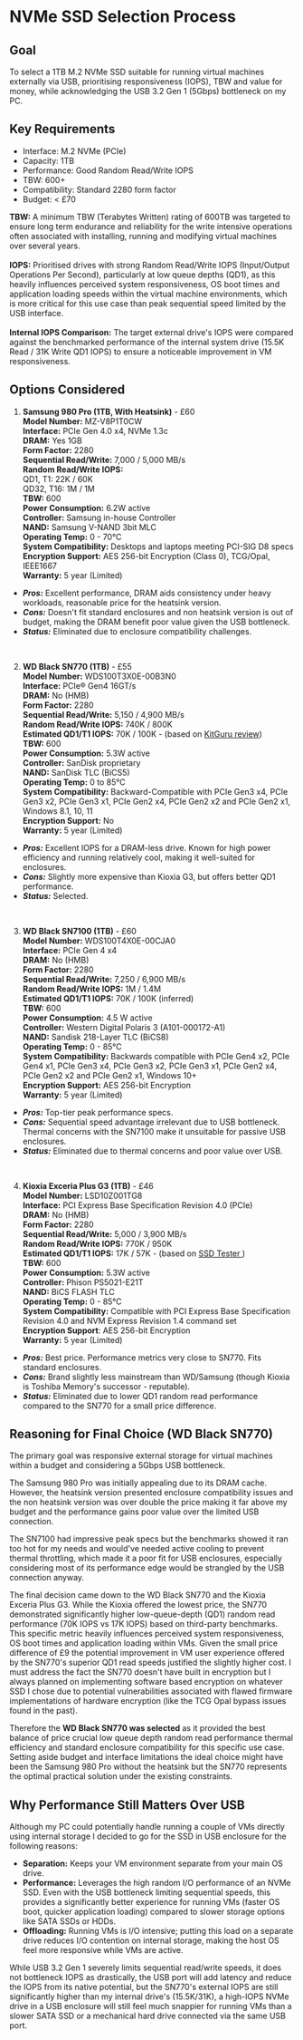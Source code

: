 # NVMe SSD Selection Process

## Goal
To select a 1TB M.2 NVMe SSD suitable for running virtual machines externally via USB, prioritising responsiveness (IOPS), TBW and value for money, while acknowledging the USB 3.2 Gen 1 (5Gbps) bottleneck on my PC.

## Key Requirements

*   Interface: M.2 NVMe (PCIe)
*   Capacity: 1TB
*   Performance: Good Random Read/Write IOPS
*   TBW: 600+
*   Compatibility: Standard 2280 form factor
*   Budget: < £70

**TBW:** A minimum TBW (Terabytes Written) rating of 600TB was targeted to ensure long term endurance and reliability for the write intensive operations often associated with installing, running and modifying virtual machines over several years.  
<br /> 
**IOPS:** Prioritised drives with strong Random Read/Write IOPS (Input/Output Operations Per Second), particularly at low queue depths (QD1), as this heavily influences perceived system responsiveness, OS boot times and application loading speeds within the virtual machine environments, which is more critical for this use case than peak sequential speed limited by the USB interface.  
<br /> 
**Internal IOPS Comparison:** The target external drive's IOPS were compared against the benchmarked performance of the internal system drive (15.5K Read / 31K Write QD1 IOPS) to ensure a noticeable improvement in VM responsiveness.  

## Options Considered

1. **Samsung 980 Pro (1TB, With Heatsink)** - £60    
**Model Number:** MZ-V8P1T0CW   
**Interface:** PCIe Gen 4.0 x4, NVMe 1.3c  
**DRAM:** Yes 1GB  
**Form Factor:** 2280  
**Sequential Read/Write:** 7,000 / 5,000 MB/s  
**Random Read/Write IOPS:**  
QD1, T1: 22K / 60K  
QD32, T16: 1M / 1M   
**TBW:** 600    
**Power Consumption:** 6.2W active   
**Controller:** Samsung in-house Controller  
**NAND:** Samsung V-NAND 3bit MLC   
**Operating Temp:** 0 - 70°C   
**System Compatibility:** Desktops and laptops meeting PCI-SIG D8 specs     
**Encryption Support:** AES 256-bit Encryption (Class 0), TCG/Opal, IEEE1667   
**Warranty:** 5 year (Limited)   

- ***Pros:*** Excellent performance, DRAM aids consistency under heavy workloads, reasonable price for the heatsink version.  
- ***Cons:*** Doesn't fit standard enclosures and non heatsink version is out of budget, making the DRAM benefit poor value given the USB bottleneck.  
- ***Status:*** Eliminated due to enclosure compatibility challenges.  

<br /> 

2. **WD Black SN770 (1TB)** - £55  
**Model Number:** WDS100T3X0E-00B3N0  
**Interface:** PCIe® Gen4 16GT/s  
**DRAM:** No (HMB)  
**Form Factor:** 2280   
**Sequential Read/Write:** 5,150 / 4,900 MB/s   
**Random Read/Write IOPS:** 740K / 800K   
**Estimated QD1/T1 IOPS:** 70K / 100K - (based on [KitGuru review](https://www.kitguru.net/components/ssd-drives/simon-crisp/wd-black-sn770-1tb-ssd-review/all/1/?utm_source=chatgpt.com))   
**TBW:** 600   
**Power Consumption:** 5.3W active   
**Controller:** SanDisk proprietary  
**NAND:** SanDisk TLC (BiCS5)  
**Operating Temp:** 0 to 85°C    
**System Compatibility:** Backward-Compatible with PCIe Gen3 x4, PCIe Gen3 x2, PCIe Gen3 x1, PCIe Gen2 x4, PCIe Gen2 x2 and PCIe Gen2 x1, Windows 8.1, 10, 11   
**Encryption Support:** No   
**Warranty:** 5 year (Limited)   

- ***Pros:*** Excellent IOPS for a DRAM-less drive. Known for high power efficiency and running relatively cool, making it well-suited for enclosures.   
- ***Cons:***  Slightly more expensive than Kioxia G3, but offers better QD1 performance.  
- ***Status:*** Selected.  
  
<br /> 

3. **WD Black SN7100 (1TB)** - £60   
**Model Number:** WDS100T4X0E-00CJA0    
**Interface:** PCIe Gen 4 x4   
**DRAM:** No (HMB)   
**Form Factor:** 2280   
**Sequential Read/Write:** 7,250 / 6,900 MB/s   
**Random Read/Write IOPS:** 1M / 1.4M   
**Estimated QD1/T1 IOPS:** 70K / 100K (inferred)   
**TBW:** 600   
**Power Consumption:** 4.5 W active   
**Controller:** Western Digital Polaris 3 (A101-000172-A1)   
**NAND:** Sandisk 218-Layer TLC (BiCS8)   
**Operating Temp:** 0 - 85°C   
**System Compatibility:** Backwards compatible with PCIe Gen4 x2, PCIe Gen4 x1, PCIe Gen3 x4, PCIe Gen3 x2, PCIe Gen3 x1, PCIe Gen2 x4, PCIe Gen2 x2 and PCIe Gen2 x1, Windows 10+  
**Encryption Support:** AES 256-bit Encryption  
**Warranty:** 5 year (Limited)   

- ***Pros:*** Top-tier peak performance specs.   
- ***Cons:*** Sequential speed advantage irrelevant due to USB bottleneck. Thermal concerns with the SN7100 make it unsuitable for passive USB enclosures.  
- ***Status:*** Eliminated due to thermal concerns and poor value over USB.  

<br /> 

4.  **Kioxia Exceria Plus G3 (1TB)**  - £46  
**Model Number:** LSD10Z001TG8      
**Interface:** PCI Express Base Specification Revision 4.0 (PCIe)   
**DRAM:** No (HMB)    
**Form Factor:** 2280   
**Sequential Read/Write:** 5,000 / 3,900 MB/s   
**Random Read/Write IOPS:** 770K / 950K  
**Estimated QD1/T1 IOPS:** 17K / 57K - (based on [SSD Tester ](https://ssd-tester.com/kioxia_exceria_plus_g3_1tb.html))  
**TBW:** 600   
**Power Consumption:** 5.3W active   
**Controller:** Phison PS5021-E21T   
**NAND:** BiCS FLASH TLC   
**Operating Temp:** 0 - 85°C   
**System Compatibility:** Compatible with PCI Express Base Specification Revision 4.0 and NVM Express Revision 1.4 command set    
**Encryption Support**: AES 256-bit Encryption    
**Warranty:** 5 year (Limited)   

- ***Pros:*** Best price. Performance metrics very close to SN770. Fits standard enclosures.  
- ***Cons:*** Brand slightly less mainstream than WD/Samsung (though Kioxia is Toshiba Memory's successor - reputable).   
- ***Status:*** Eliminated due to lower QD1 random read performance compared to the SN770 for a small price difference.  

## Reasoning for Final Choice (WD Black SN770)

The primary goal was responsive external storage for virtual machines within a budget and considering a 5Gbps USB bottleneck.  

The Samsung 980 Pro was initially appealing due to its DRAM cache. However, the heatsink version presented enclosure compatibility issues and the non heatsink version was over double the price making it far above my budget and the performance gains poor value over the limited USB connection.  

The SN7100 had impressive peak specs but the benchmarks showed it ran too hot for my needs and would've needed active cooling to prevent thermal throttling, which made it a poor fit for USB enclosures, especially considering most of its performance edge would be strangled by the USB connection anyway.  

The final decision came down to the WD Black SN770 and the Kioxia Exceria Plus G3. While the Kioxia offered the lowest price, the SN770 demonstrated significantly higher low-queue-depth (QD1) random read performance (70K IOPS vs 17K IOPS) based on third-party benchmarks. This specific metric heavily influences perceived system responsiveness, OS boot times and application loading within VMs. Given the small price difference of £9 the potential improvement in VM user experience offered by the SN770's superior QD1 read speeds justified the slightly higher cost. I must address the fact the SN770 doesn't have built in encryption but I always planned on implementing software based encryption on whatever SSD I chose due to potential vulnerabilities associated with flawed firmware implementations of hardware encryption (like the TCG Opal bypass issues found in the past).  

Therefore the **WD Black SN770 was selected** as it provided the best balance of price crucial low queue depth random read performance thermal efficiency and standard enclosure compatibility for this specific use case. Setting aside budget and interface limitations the ideal choice might have been the Samsung 980 Pro without the heatsink but the SN770 represents the optimal practical solution under the existing constraints.  

## Why Performance Still Matters Over USB  

Although my PC could potentially handle running a couple of VMs directly using internal storage I decided to go for the SSD in USB enclosure for the following reasons:  

- **Separation:** Keeps your VM environment separate from your main OS drive.
- **Performance:** Leverages the high random I/O performance of an NVMe SSD. Even with the USB bottleneck limiting sequential speeds, this provides a significantly better experience for running VMs (faster OS boot, quicker application loading) compared to slower storage options like SATA SSDs or HDDs.  
- **Offloading:** Running VMs is I/O intensive; putting this load on a separate drive reduces I/O contention on internal storage, making the host OS feel more responsive while VMs are active.  

While USB 3.2 Gen 1 severely limits sequential read/write speeds, it does not bottleneck IOPS as drastically, the USB port will add latency and reduce the IOPS from its native potential, but the SN770's external IOPS are still significantly higher than my internal drive's
(15.5K/31K), a high-IOPS NVMe drive in a USB enclosure will still feel much snappier for running VMs than a slower SATA SSD or a mechanical hard drive connected via the same USB port.

